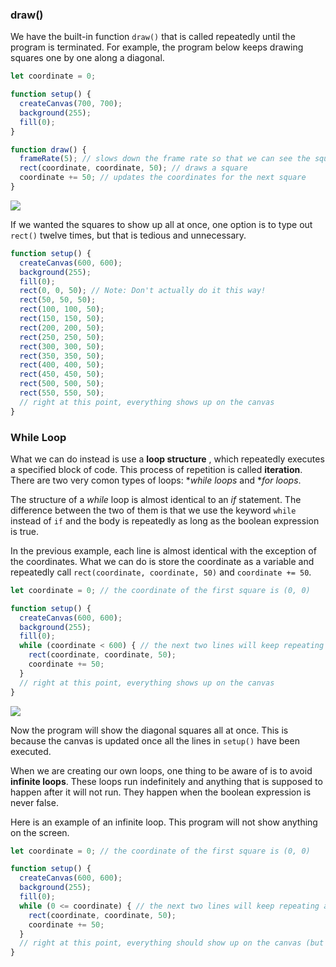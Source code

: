 ### draw()

We have the built-in function `draw()` that is called repeatedly until the program is terminated. For example, the program below keeps drawing squares one by one along a diagonal.

```js
let coordinate = 0;

function setup() {
  createCanvas(700, 700);
  background(255);
  fill(0);
}

function draw() {
  frameRate(5); // slows down the frame rate so that we can see the squares
  rect(coordinate, coordinate, 50); // draws a square
  coordinate += 50; // updates the coordinates for the next square
}
```

![](../../Images/Diagonal_Squares1.png)

If we wanted the squares to show up all at once, one option is to type out `rect()` twelve times, but that is tedious and unnecessary. 

```js
function setup() {
  createCanvas(600, 600);
  background(255);
  fill(0);
  rect(0, 0, 50); // Note: Don't actually do it this way!
  rect(50, 50, 50);
  rect(100, 100, 50);
  rect(150, 150, 50);
  rect(200, 200, 50);
  rect(250, 250, 50);
  rect(300, 300, 50);
  rect(350, 350, 50);
  rect(400, 400, 50);
  rect(450, 450, 50);
  rect(500, 500, 50);
  rect(550, 550, 50);
  // right at this point, everything shows up on the canvas
}
```

### While Loop

What we can do instead is use a **loop structure** , which repeatedly executes a specified block of code. This process of repetition is called **iteration**. There are two very comon types of loops: ***while* loops* and ***for* loops*.

The structure of a *while* loop is almost identical to an *if* statement. The difference between the two of them is that we use the keyword `while` instead of `if` and the body is repeatedly as long as the boolean expression is true.

In the previous example, each line is almost identical with the exception of the coordinates. What we can do is store the coordinate as a variable and repeatedly call `rect(coordinate, coordinate, 50)` and `coordinate += 50`.

```js
let coordinate = 0; // the coordinate of the first square is (0, 0)

function setup() {
  createCanvas(600, 600);
  background(255);
  fill(0);
  while (coordinate < 600) { // the next two lines will keep repeating as long as coordinate < 600
    rect(coordinate, coordinate, 50); 
    coordinate += 50;
  }
  // right at this point, everything shows up on the canvas
}
```

![](../../Images/Diagonal_Squares1.png)


Now the program will show the diagonal squares all at once. This is because the canvas is updated once all the lines in `setup()` have been executed.

When we are creating our own loops, one thing to be aware of is to avoid **infinite loops**. These loops run indefinitely and anything that is supposed to happen after it will not run. They happen when the boolean expression is never false. 

Here is an example of an infinite loop. This program will not show anything on the screen.

```js
let coordinate = 0; // the coordinate of the first square is (0, 0)

function setup() {
  createCanvas(600, 600);
  background(255);
  fill(0);
  while (0 <= coordinate) { // the next two lines will keep repeating as long as 0 <= coordinate (which is always!)
    rect(coordinate, coordinate, 50); 
    coordinate += 50;
  }
  // right at this point, everything should show up on the canvas (but it doesn't!)
}
```
